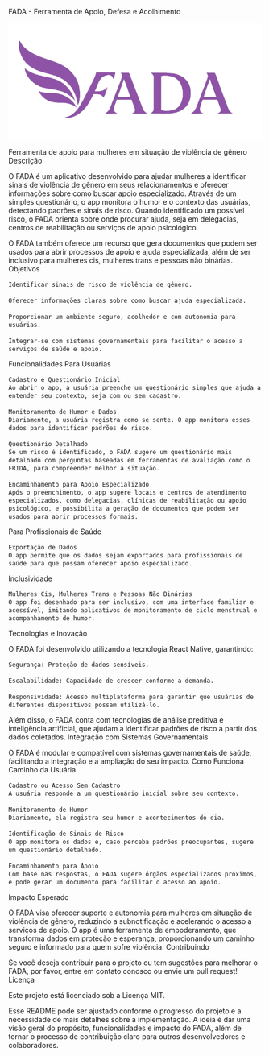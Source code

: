 FADA - Ferramenta de Apoio, Defesa e Acolhimento

<img src="./FADA_LOGO.png">

Ferramenta de apoio para mulheres em situação de violência de gênero
Descrição

O FADA é um aplicativo desenvolvido para ajudar mulheres a identificar sinais de violência de gênero em seus relacionamentos e oferecer informações sobre como buscar apoio especializado. Através de um simples questionário, o app monitora o humor e o contexto das usuárias, detectando padrões e sinais de risco. Quando identificado um possível risco, o FADA orienta sobre onde procurar ajuda, seja em delegacias, centros de reabilitação ou serviços de apoio psicológico.

O FADA também oferece um recurso que gera documentos que podem ser usados para abrir processos de apoio e ajuda especializada, além de ser inclusivo para mulheres cis, mulheres trans e pessoas não binárias.
Objetivos

    Identificar sinais de risco de violência de gênero.

    Oferecer informações claras sobre como buscar ajuda especializada.

    Proporcionar um ambiente seguro, acolhedor e com autonomia para usuárias.

    Integrar-se com sistemas governamentais para facilitar o acesso a serviços de saúde e apoio.

Funcionalidades
Para Usuárias

    Cadastro e Questionário Inicial
    Ao abrir o app, a usuária preenche um questionário simples que ajuda a entender seu contexto, seja com ou sem cadastro.

    Monitoramento de Humor e Dados
    Diariamente, a usuária registra como se sente. O app monitora esses dados para identificar padrões de risco.

    Questionário Detalhado
    Se um risco é identificado, o FADA sugere um questionário mais detalhado com perguntas baseadas em ferramentas de avaliação como o FRIDA, para compreender melhor a situação.

    Encaminhamento para Apoio Especializado
    Após o preenchimento, o app sugere locais e centros de atendimento especializados, como delegacias, clínicas de reabilitação ou apoio psicológico, e possibilita a geração de documentos que podem ser usados para abrir processos formais.

Para Profissionais de Saúde

    Exportação de Dados
    O app permite que os dados sejam exportados para profissionais de saúde para que possam oferecer apoio especializado.

Inclusividade

    Mulheres Cis, Mulheres Trans e Pessoas Não Binárias
    O app foi desenhado para ser inclusivo, com uma interface familiar e acessível, imitando aplicativos de monitoramento de ciclo menstrual e acompanhamento de humor.

Tecnologias e Inovação

O FADA foi desenvolvido utilizando a tecnologia React Native, garantindo:

    Segurança: Proteção de dados sensíveis.

    Escalabilidade: Capacidade de crescer conforme a demanda.

    Responsividade: Acesso multiplataforma para garantir que usuárias de diferentes dispositivos possam utilizá-lo.

Além disso, o FADA conta com tecnologias de análise preditiva e inteligência artificial, que ajudam a identificar padrões de risco a partir dos dados coletados.
Integração com Sistemas Governamentais

O FADA é modular e compatível com sistemas governamentais de saúde, facilitando a integração e a ampliação do seu impacto.
Como Funciona
Caminho da Usuária

    Cadastro ou Acesso Sem Cadastro
    A usuária responde a um questionário inicial sobre seu contexto.

    Monitoramento de Humor
    Diariamente, ela registra seu humor e acontecimentos do dia.

    Identificação de Sinais de Risco
    O app monitora os dados e, caso perceba padrões preocupantes, sugere um questionário detalhado.

    Encaminhamento para Apoio
    Com base nas respostas, o FADA sugere órgãos especializados próximos, e pode gerar um documento para facilitar o acesso ao apoio.

Impacto Esperado

O FADA visa oferecer suporte e autonomia para mulheres em situação de violência de gênero, reduzindo a subnotificação e acelerando o acesso a serviços de apoio. O app é uma ferramenta de empoderamento, que transforma dados em proteção e esperança, proporcionando um caminho seguro e informado para quem sofre violência.
Contribuindo

Se você deseja contribuir para o projeto ou tem sugestões para melhorar o FADA, por favor, entre em contato conosco ou envie um pull request!
Licença

Este projeto está licenciado sob a Licença MIT.

Esse README pode ser ajustado conforme o progresso do projeto e a necessidade de mais detalhes sobre a implementação. A ideia é dar uma visão geral do propósito, funcionalidades e impacto do FADA, além de tornar o processo de contribuição claro para outros desenvolvedores e colaboradores.
